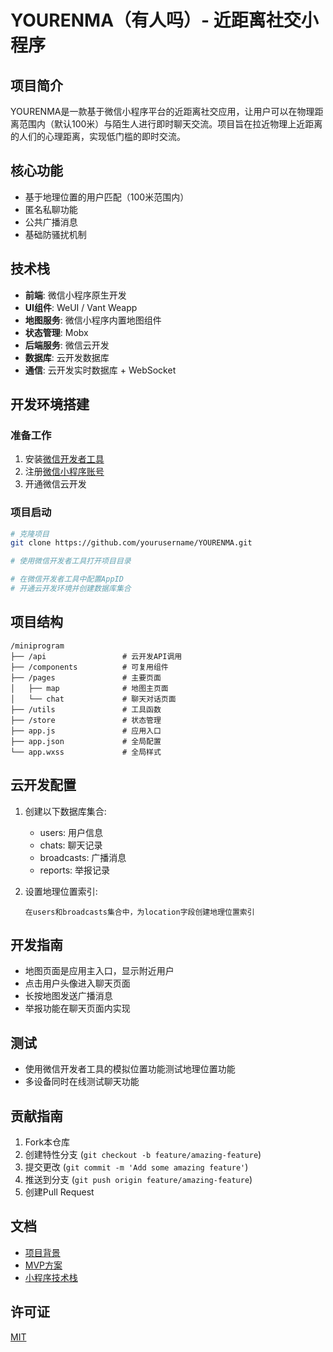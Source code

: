 # YOURENMA（有人吗）- 近距离社交小程序

## 项目简介
YOURENMA是一款基于微信小程序平台的近距离社交应用，让用户可以在物理距离范围内（默认100米）与陌生人进行即时聊天交流。项目旨在拉近物理上近距离的人们的心理距离，实现低门槛的即时交流。

## 核心功能
- 基于地理位置的用户匹配（100米范围内）
- 匿名私聊功能
- 公共广播消息
- 基础防骚扰机制

## 技术栈
- **前端**: 微信小程序原生开发
- **UI组件**: WeUI / Vant Weapp
- **地图服务**: 微信小程序内置地图组件
- **状态管理**: Mobx
- **后端服务**: 微信云开发
- **数据库**: 云开发数据库
- **通信**: 云开发实时数据库 + WebSocket

## 开发环境搭建

### 准备工作
1. 安装[微信开发者工具](https://developers.weixin.qq.com/miniprogram/dev/devtools/download.html)
2. 注册[微信小程序账号](https://mp.weixin.qq.com/)
3. 开通微信云开发

### 项目启动
```bash
# 克隆项目
git clone https://github.com/yourusername/YOURENMA.git

# 使用微信开发者工具打开项目目录

# 在微信开发者工具中配置AppID
# 开通云开发环境并创建数据库集合
```

## 项目结构
```
/miniprogram
├── /api                 # 云开发API调用
├── /components          # 可复用组件
├── /pages               # 主要页面
│   ├── map              # 地图主页面
│   └── chat             # 聊天对话页面
├── /utils               # 工具函数
├── /store               # 状态管理
├── app.js               # 应用入口
├── app.json             # 全局配置
└── app.wxss             # 全局样式
```

## 云开发配置
1. 创建以下数据库集合:
   - users: 用户信息
   - chats: 聊天记录
   - broadcasts: 广播消息
   - reports: 举报记录

2. 设置地理位置索引:
   ```
   在users和broadcasts集合中，为location字段创建地理位置索引
   ```

## 开发指南
- 地图页面是应用主入口，显示附近用户
- 点击用户头像进入聊天页面
- 长按地图发送广播消息
- 举报功能在聊天页面内实现

## 测试
- 使用微信开发者工具的模拟位置功能测试地理位置功能
- 多设备同时在线测试聊天功能

## 贡献指南
1. Fork本仓库
2. 创建特性分支 (`git checkout -b feature/amazing-feature`)
3. 提交更改 (`git commit -m 'Add some amazing feature'`)
4. 推送到分支 (`git push origin feature/amazing-feature`)
5. 创建Pull Request

## 文档
- [项目背景](./program_idea.md)
- [MVP方案](./MVP_3.md)
- [小程序技术栈](./Development_plan/mvp_for_miniprogram.md)

## 许可证
[MIT](LICENSE)
